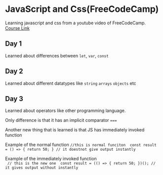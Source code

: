 # JavaScript and Css(FreeCodeCamp)
Learning javascript and css from a youtube video of FreeCodeCamp.  
[Course Link](https://www.youtube.com/watch?v=zJSY8tbf_ys&t=4442s) 

## Day 1
Learned about differences between `let`, `var`, `const` 

## Day 2
Learned about different datatypes  like `string` `arrays` `objects` etc


## Day 3
Learned about operators like other programming language. 

Only difference is that it has an implicit comparator `===`

Another new thing that is learned is that JS has immediately invoked function

Example of the normal function
`//this is normal funciton 
const result = () => {
	return 50;
}
// it doestnot give output instantly`    

Example of the immediately invoked function    
`
// this is the new one 
const result = (() => {
	return 50;
})();
// it gives output without instantly`    
